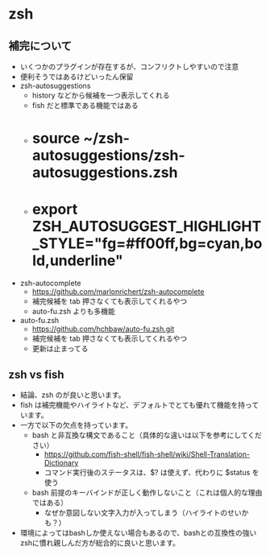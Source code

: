 # zsh

## 補完について

- いくつかのプラグインが存在するが、コンフリクトしやすいので注意
- 便利そうではあるけどいったん保留
- zsh-autosuggestions
  - history などから候補を一つ表示してくれる
  - fish だと標準である機能ではある
  - # source ~/zsh-autosuggestions/zsh-autosuggestions.zsh
  - # export ZSH_AUTOSUGGEST_HIGHLIGHT_STYLE="fg=#ff00ff,bg=cyan,bold,underline"
- zsh-autocomplete
  - https://github.com/marlonrichert/zsh-autocomplete
  - 補完候補を tab 押さなくても表示してくれるやつ
  - auto-fu.zsh よりも多機能
- auto-fu.zsh
  - https://github.com/hchbaw/auto-fu.zsh.git
  - 補完候補を tab 押さなくても表示してくれるやつ
  - 更新は止まってる

## zsh vs fish

- 結論、zsh のが良いと思います。
- fish は補完機能やハイライトなど、デフォルトでとても優れて機能を持っています。
- 一方で以下の欠点を持っています。
  - bash と非互換な構文であること（具体的な違いは以下を参考にしてください）
    - https://github.com/fish-shell/fish-shell/wiki/Shell-Translation-Dictionary
    - コマンド実行後のステータスは、$? は使えず、代わりに $status を使う
  - bash 前提のキーバインドが正しく動作しないこと（これは個人的な理由ではある）
    - なぜか意図しない文字入力が入ってしまう（ハイライトのせいかも？）
- 環境によってはbashしか使えない場合もあるので、bashとの互換性の強いzshに慣れ親しんだ方が総合的に良いと思います。
